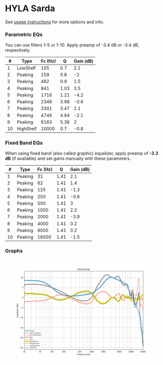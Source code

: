 # HYLA Sarda
See [usage instructions](https://github.com/jaakkopasanen/AutoEq#usage) for more options and info.

### Parametric EQs
You can use filters 1-5 or 1-10. Apply preamp of -3.4 dB or -3.4 dB, respectively.

|   # | Type      |   Fc (Hz) |    Q |   Gain (dB) |
|-----|-----------|-----------|------|-------------|
|   1 | LowShelf  |       105 | 0.7  |         2.1 |
|   2 | Peaking   |       159 | 0.8  |        -2   |
|   3 | Peaking   |       462 | 0.9  |         1.5 |
|   4 | Peaking   |       841 | 1.03 |         3.5 |
|   5 | Peaking   |      1716 | 1.21 |        -4.2 |
|   6 | Peaking   |      2348 | 3.98 |        -0.6 |
|   7 | Peaking   |      3301 | 3.47 |         1.1 |
|   8 | Peaking   |      4748 | 4.84 |        -2.1 |
|   9 | Peaking   |      6163 | 5.36 |         2   |
|  10 | HighShelf |     10000 | 0.7  |        -0.8 |

### Fixed Band EQs
When using fixed band (also called graphic) equalizer, apply preamp of **-3.2 dB** (if available) and set gains manually with these parameters.

|   # | Type    |   Fc (Hz) |    Q |   Gain (dB) |
|-----|---------|-----------|------|-------------|
|   1 | Peaking |        31 | 1.41 |         2.1 |
|   2 | Peaking |        62 | 1.41 |         1.4 |
|   3 | Peaking |       125 | 1.41 |        -1.3 |
|   4 | Peaking |       250 | 1.41 |        -0.8 |
|   5 | Peaking |       500 | 1.41 |         3   |
|   6 | Peaking |      1000 | 1.41 |         2.2 |
|   7 | Peaking |      2000 | 1.41 |        -3.9 |
|   8 | Peaking |      4000 | 1.41 |         0.2 |
|   9 | Peaking |      8000 | 1.41 |         0.2 |
|  10 | Peaking |     16000 | 1.41 |        -1.5 |

### Graphs
![](./HYLA%20Sarda.png)
